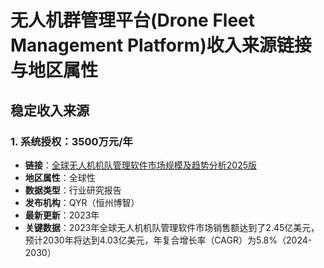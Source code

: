 # 无人机群管理平台(Drone Fleet Management Platform)收入来源链接与地区属性

## 稳定收入来源

### 1. 系统授权：3500万元/年
- **链接**：[全球无人机机队管理软件市场规模及趋势分析2025版](https://www.gelonghui.com/p/1581945)
- **地区属性**：全球性
- **数据类型**：行业研究报告
- **发布机构**：QYR（恒州博智）
- **最新更新**：2023年
- **关键数据**：2023年全球无人机机队管理软件市场销售额达到了2.45亿美元，预计2030年将达到4.03亿美元，年复合增长率（CAGR）为5.8%（2024-2030）
